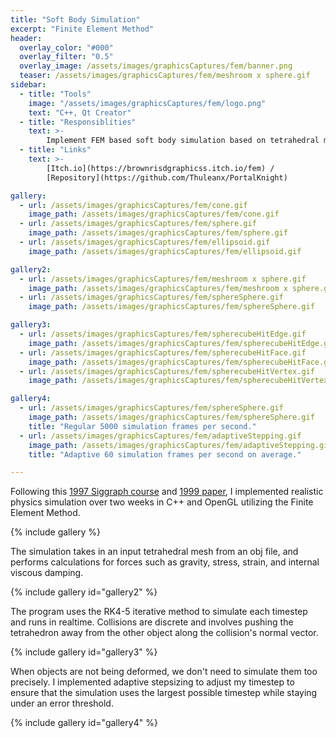 ```yaml
---
title: "Soft Body Simulation"
excerpt: "Finite Element Method"
header:
  overlay_color: "#000"
  overlay_filter: "0.5"
  overlay_image: /assets/images/graphicsCaptures/fem/banner.png
  teaser: /assets/images/graphicsCaptures/fem/meshroom x sphere.gif
sidebar:
  - title: "Tools"
    image: "/assets/images/graphicsCaptures/fem/logo.png"
    text: "C++, Qt Creator"
  - title: "Responsiblities"
    text: >-
        Implement FEM based soft body simulation based on tetrahedral mesh.
  - title: "Links"
    text: >-
        [Itch.io](https://brownrisdgraphicss.itch.io/fem) /
        [Repository](https://github.com/Thuleanx/PortalKnight)

gallery:
  - url: /assets/images/graphicsCaptures/fem/cone.gif
    image_path: /assets/images/graphicsCaptures/fem/cone.gif
  - url: /assets/images/graphicsCaptures/fem/sphere.gif
    image_path: /assets/images/graphicsCaptures/fem/sphere.gif
  - url: /assets/images/graphicsCaptures/fem/ellipsoid.gif
    image_path: /assets/images/graphicsCaptures/fem/ellipsoid.gif

gallery2:
  - url: /assets/images/graphicsCaptures/fem/meshroom x sphere.gif
    image_path: /assets/images/graphicsCaptures/fem/meshroom x sphere.gif
  - url: /assets/images/graphicsCaptures/fem/sphereSphere.gif
    image_path: /assets/images/graphicsCaptures/fem/sphereSphere.gif

gallery3:
  - url: /assets/images/graphicsCaptures/fem/spherecubeHitEdge.gif
    image_path: /assets/images/graphicsCaptures/fem/spherecubeHitEdge.gif
  - url: /assets/images/graphicsCaptures/fem/spherecubeHitFace.gif
    image_path: /assets/images/graphicsCaptures/fem/spherecubeHitFace.gif
  - url: /assets/images/graphicsCaptures/fem/spherecubeHitVertex.gif
    image_path: /assets/images/graphicsCaptures/fem/spherecubeHitVertex.gif

gallery4:
  - url: /assets/images/graphicsCaptures/fem/sphereSphere.gif
    image_path: /assets/images/graphicsCaptures/fem/sphereSphere.gif
    title: "Regular 5000 simulation frames per second."
  - url: /assets/images/graphicsCaptures/fem/adaptiveStepping.gif
    image_path: /assets/images/graphicsCaptures/fem/adaptiveStepping.gif
    title: "Adaptive 60 simulation frames per second on average."

---
```


Following this [1997 Siggraph course](https://www.cs.cmu.edu/~baraff/sigcourse/) and [1999 paper](http://graphics.berkeley.edu/papers/Obrien-GMA-1999-08/Obrien-GMA-1999-08.pdf), 
I implemented realistic physics simulation over two weeks in C++ and OpenGL utilizing the Finite Element Method.

{% include gallery %}

The simulation takes in an input tetrahedral mesh from an obj file, and performs calculations for forces such as
gravity, stress, strain, and internal viscous damping. 

{% include gallery id="gallery2" %}

The program uses the RK4-5 iterative method to simulate each timestep and runs in realtime.
Collisions are discrete and involves pushing the tetrahedron away from the other object along the collision's normal vector.

{% include gallery id="gallery3" %}

When objects are not being deformed, we don't need to simulate them too precisely. 
I implemented adaptive stepsizing to adjust my timestep to ensure that the simulation uses the largest 
possible timestep while staying under an error threshold. 

{% include gallery id="gallery4" %}



